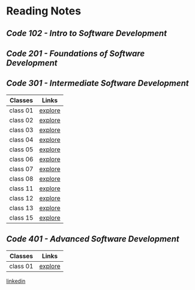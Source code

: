 # **Reading Notes**
## *Code 102 - Intro to Software Development*
## *Code 201 - Foundations of Software Development*
## *Code 301 - Intermediate Software Development*

| Classes | Links|
| --- | ----------- |
| class 01| [explore](https://github.com/alaa-adoos/reading-notes/blob/main/code%20301/class%2001.md)|
| class 02 |[explore](https://github.com/alaa-adoos/reading-notes/blob/main/code%20301/class%2002.md) |
| class 03| [explore](https://github.com/alaa-adoos/reading-notes/blob/main/code%20301/class03.md) |
| class 04 | [explore](https://github.com/alaa-adoos/reading-notes/blob/main/code%20301/class%2004.md) |
| class 05| [explore](https://github.com/alaa-adoos/reading-notes/blob/main/code%20301/class05.md) |
| class 06 | [explore](https://github.com/alaa-adoos/reading-notes/blob/main/code%20301/class%2006.md) |
| class 07| [explore](https://github.com/alaa-adoos/reading-notes/blob/main/code%20301/class%2007.md) |
| class 08 | [explore](https://github.com/alaa-adoos/reading-notes/blob/main/code%20301/class%2008.md) |
| class 11| [explore](https://github.com/alaa-adoos/reading-notes/blob/main/code%20301/class%2011.md) |
| class 12| [explore](https://github.com/alaa-adoos/reading-notes/blob/main/code%20301/class%2012.md) |
| class 13| [explore](https://github.com/alaa-adoos/reading-notes/blob/main/code%20301/class%2013.md) |
| class 15 | [explore](https://github.com/alaa-adoos/reading-notes/blob/main/code%20301/class%2015.md)|


## *Code 401 - Advanced Software Development*

| Classes| Links |
| --- | ----------- |
| class 01 |[explore](https://github.com/alaa-adoos/reading-notes/blob/main/code%20401/class01.md) |


[linkedin](https://www.linkedin.com/in/alaa-abu-al-adoos-047428237/)
